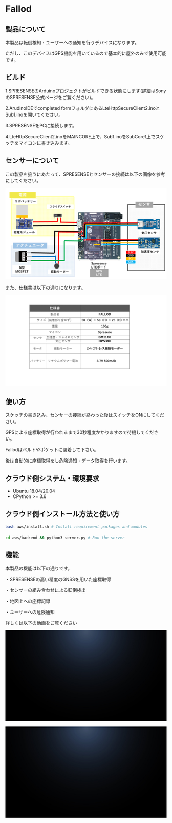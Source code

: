 # Fallod

## 製品について
本製品は転倒検知・ユーザーへの通知を行うデバイスになります。

ただし、このデバイスはGPS機能を用いているので基本的に屋外のみで使用可能です。

## ビルド
1.SPRESENSEのArduinoプロジェクトがビルドできる状態にします(詳細はSonyのSPRESENSE公式ページをご覧ください)。

2.ArudinoIDEでcompleted formフォルダにあるLteHttpSecureClient2.inoとSub1.inoを開いてください。

3.SPRESENSEをPCに接続します。

4.LteHttpSecureClient2.inoをMAINCORE上で、Sub1.inoをSubCore1上でスケッチをマイコンに書き込みます。

## センサーについて
この製品を扱うにあたって、SPRESENSEとセンサーの接続は以下の画像を参考にしてください。

![接続](./image/image1.png)

また、仕様書は以下の通りになります。

![仕様](./image/image2.png)

## 使い方
スケッチの書き込み、センサーの接続が終わった後はスイッチをONにしてください。

GPSによる座標取得が行われるまで30秒程度かかりますので待機してください。

Fallodはベルトやポケットに装着して下さい。

後は自動的に座標取得をし危険通知・データ取得を行います。

## クラウド側システム・環境要求
- Ubuntu 18.04/20.04
- CPython >= 3.6

## クラウド側インストール方法と使い方
```bash
bash aws/install.sh # Install requirement packages and modules

cd aws/backend && python3 server.py # Run the server
```

## 機能
本製品の機能は以下の通りです。

・SPRESENSEの高い精度のGNSSを用いた座標取得

・センサーの組み合わせによる転倒検出

・地図上への座標記録

・ユーザーへの危険通知

詳しくは以下の動画をご覧ください

[![movie1](./image/black.jpg)](https://user-images.githubusercontent.com/81947271/148170040-2738030f-c408-425b-b16f-2786e965dcb3.mp4)

[![movie2](./image/black.jpg)](https://user-images.githubusercontent.com/81947271/148170327-fd184783-c48f-4dee-817d-71a2eb070778.mp4)
